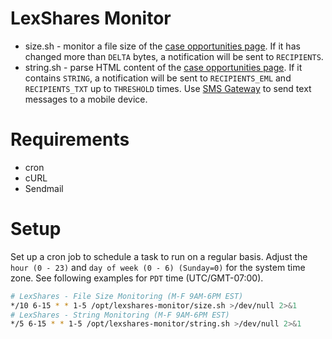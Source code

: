 # LexShares Monitor
* size.sh - monitor a file size of the [case opportunities page](https://www.lexshares.com/cases). If it has changed more than `DELTA` bytes, a notification will be sent to `RECIPIENTS`.
* string.sh - parse HTML content of the [case opportunities page](https://www.lexshares.com/cases). If it contains `STRING`, a notification will be sent to `RECIPIENTS_EML` and  `RECIPIENTS_TXT` up to `THRESHOLD` times. Use [SMS Gateway](https://en.wikipedia.org/wiki/SMS_gateway#Email_clients) to send text messages to a mobile device.
# Requirements
* cron
* cURL
* Sendmail
# Setup
Set up a cron job to schedule a task to run on a regular basis. Adjust the `hour (0 - 23)` and `day of week (0 - 6) (Sunday=0)` for the system time zone. See following examples for `PDT` time (UTC/GMT-07:00).
```bash
# LexShares - File Size Monitoring (M-F 9AM-6PM EST)
*/10 6-15 * * 1-5 /opt/lexshares-monitor/size.sh >/dev/null 2>&1
# LexShares - String Monitoring (M-F 9AM-6PM EST)
*/5 6-15 * * 1-5 /opt/lexshares-monitor/string.sh >/dev/null 2>&1
```
